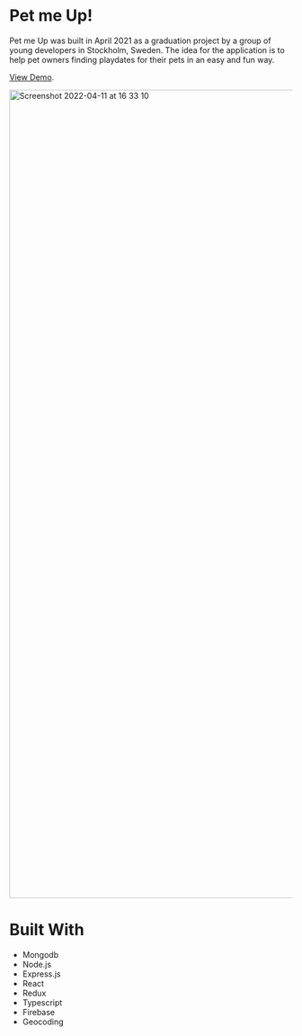 # Pet me Up! 
Pet me Up was built in April 2021 as a graduation project by a group of young developers in Stockholm, Sweden.
The idea for the application is to help pet owners finding playdates for their pets in an easy and fun way.

[View Demo](https://ancient-basin-65065.herokuapp.com/ "View Demo").

<img width="1437" alt="Screenshot 2022-04-11 at 16 33 10" src="https://user-images.githubusercontent.com/80979107/162762542-78bfb031-526b-44f9-84d7-4a77ab15ab9f.png">

# Built With

* Mongodb
* Node.js
* Express.js
* React
* Redux
* Typescript
* Firebase
* Geocoding
